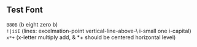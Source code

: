 ## Test Font

`B80B` (b eight zero b)  
`!|iiI` (lines: excelmation-point vertical-line-above-\ i-small one i-capital)  
`x*+` (x-letter multiply add, & *+ should be centered horizontal level)  
